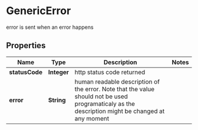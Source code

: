 

# GenericError

error is sent when an error happens 

## Properties

Name | Type | Description | Notes
------------ | ------------- | ------------- | -------------
**statusCode** | **Integer** | http status code returned   | 
**error** | **String** | human readable description of the error. Note that the value should not be used programaticaly as the description might be changed at  any moment  | 



